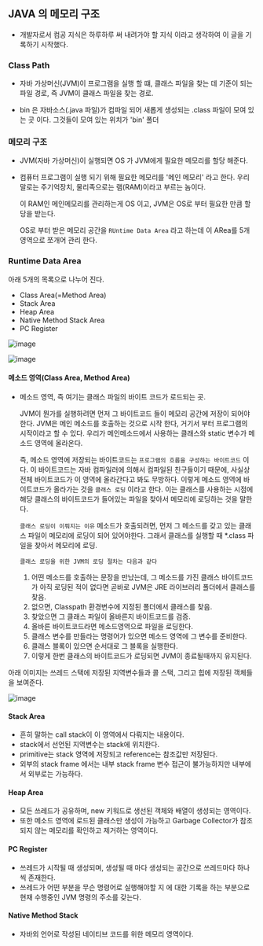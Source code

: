 
## JAVA 의 메모리 구조 

  - 개발자로서 컴공 지식은 하루하루 써 내려가야 할 지식 이라고 생각하여 이 글을 기록하기 시작했다.




  ### Class Path
  
  - 자바 가상머신(JVM)이 프로그램을 실행 할 떄, 클래스 파일을 찾는 데 기준이 되는 파일 경로, 즉 JVM이 클래스 파일을 찾는 경로.
  
  - bin 은 자바소스(.java 파일)가 컴파일 되어 새롭게 생성되는 .class 파일이 모여 있는 곳 이다.
    그것들이 모여 있는 위치가 'bin' 폴더
    
    
  
  ### 메모리 구조
  
  - JVM(자바 가상머신)이 실행되면 OS 가 JVM에게 필요한 메모리를 할당 해준다.

  - 컴퓨터 프로그램이 실행 되기 위해 필요한 메모리를 '메인 메모리' 라고 한다. 우리말로는 주기억장치, 물리족으로는 램(RAM)이라고 부르는 놈이다.
  
    이 RAM인 메인메모리를 관리하는게 OS 이고, JVM은 OS로 부터 필요한 만큼 할당을 받는다.
    
    OS로 부터 받은 메모리 공간을 `RUntime Data Area` 라고 하는데 이 ARea를 5개 영역으로 쪼개어 관리 한다.
    
    
 ### Runtime Data Area
 
 아래 5개의 목록으로 나누어 진다.
 
  - Class Area(=Method Area)
  - Stack Area
  - Heap Area
  - Native Method Stack Area
  - PC Register

![image](https://user-images.githubusercontent.com/79154652/142319803-cde439fe-5e01-45be-9a19-0e761d4527d3.png)

![image](https://user-images.githubusercontent.com/79154652/142320030-69df5ee1-e3ec-4c73-b290-0e099d18710a.png)



  #### 메소드 영역(Class Area, Method Area)
  
  - 메소드 영역, 즉 여기는 클래스 파일의 바이트 코드가 로드되는 곳.
    
    JVM이 뭔가를 실행하려면 먼저 그 바이트코드 들이 메모리 공간에 저장이 되어야 한다.
    JVM은 메인 메소드를 호출하는 것으로 시작 한다, 거기서 부터 프로그램의 시작이라고 할 수 있다.
    우리가 메인메소드에서 사용하는 클래스와 static 변수가 메소드 영역에 올라온다.
    
    즉, 메소드 영역에 저장되는 바이트코드는 `프로그램의 흐름을 구성하는 바이트코드` 이다.
    이 바이트코드는 자바 컴파일러에 의해서 컴파일된 친구들이기 때문에, 사실상 전체 바이트코드가 이 영역에 올라간다고 봐도 무방하다.
    이렇게 메소드 영역에 바이트코드가 올라가는 것을 `클래스 로딩` 이라고 한다.
    이는 클래스를 사용하는 시점에 해당 클래스의 바이트코드가 들어있는 파일을 찾아서 메모리에 로딩하는 것을 말한다.
    
    `클래스 로딩이 이뤄지는 이유`
    메소드가 호출되려면, 먼저 그 메소드를 갖고 있는 클래스 파일이 메모리에 로딩이 되어 있어야한다.
    그래서 클래스를 실행할 때 *.class 파일을 찾아서 메모리에 로딩.
    
    `클래스 로딩을 위한 JVM의 로딩 절차는 다음과 같다`
    1. 어떤 메소드를 호출하는 문장을 만났는데, 그 메소드를 가진 클래스 바이트코드가 아직 로딩된 적이 없다면 곧바로 JVM은 JRE 라이브러리
       폴더에서 클래스를 찾음.
    2. 없으면, Classpath 환경변수에 지정된 폴더에서 클래스를 찾음.
    3. 찾았으면 그 클래스 파일이 올바른지 바이트코드를 검증.
    4. 올바른 바이트코드라면 메소드영역으로 파일을 로딩한다.
    5. 클래스 변수를 만들라는 명령어가 있으면 메소드 영역에 그 변수를 준비한다.
    6. 클래스 블록이 있으면 순서대로 그 블록을 실행한다.
    7. 이렇게 한번 클래스의 바이트코드가 로딩되면 JVM이 종료될때까지 유지된다.

아래 이미지는 쓰레드 스택에 저장된 지역변수들과 콜 스택, 그리고 힙에 저장된 객체들을 보여준다.

![image](https://user-images.githubusercontent.com/79154652/142522612-6a90c4e8-8b26-4822-a155-b838b6713269.png)


  #### Stack Area
  
   - 흔히 말하는 call stack이 이 영역에서 다뤄지는 내용이다.
   - stack에서 선언된 지역변수는 stack에 위치한다.
   - primitive는 stack 영역에 저장되고 reference는 참조값만 저장된다.
   - 외부의 stack frame 에서는 내부 stack frame 변수 접근이 불가능하지만 내부에서 외부로는 가능하다.
   
   
  #### Heap Area
  
   - 모든 쓰레드가 공유하며, new 키워드로 생선된 객체와 배열이 생성되는 영역이다. 
   - 또한 메소드 영역에 로드된 클래스만 생성이 가능하고 Garbage Collector가 참조되지 않는 메모리를 확인하고 제거하는 영역이다. 

  #### PC Register
  
   - 쓰레드가 시작될 때 생성되며, 생성될 때 마다 생성되는 공간으로 쓰레드마다 하나씩 존재한다.
   - 쓰레드가 어떤 부분을 무슨 명령어로 실행해야할 지 에 대한 기록을 하는 부분으로 현재 수행중인 JVM 명령의 주소를 갖는다.

  #### Native Method Stack
  
   - 자바외 언어로 작성된 네이티브 코드를 위한 메모리 영역이다.

